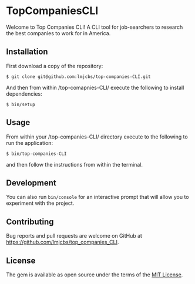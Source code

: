 # TopCompaniesCLI

Welcome to Top Companies CLI! A CLI tool for job-searchers to research the best companies to work for in America.

## Installation

First download a copy of the repository:

    $ git clone git@github.com:lmjcbs/top-companies-CLI.git

And then from within /top-comapnies-CLI/ execute the following to install dependencies:

    $ bin/setup

## Usage

From within your /top-companies-CLI/ directory execute to the following to run the application:

    $ bin/top-companies-CLI

and then follow the instructions from within the terminal.

## Development

You can also run `bin/console` for an interactive prompt that will allow you to experiment with the project.

## Contributing

Bug reports and pull requests are welcome on GitHub at https://github.com/lmjcbs/top_companies_CLI.

## License

The gem is available as open source under the terms of the [MIT License](https://opensource.org/licenses/MIT).
